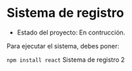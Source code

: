 <h1> Sistema de registro </h1>

- Estado del proyecto: En contrucción.

Para ejecutar el sistema, debes poner: 

```npm install react```
Sistema de registro 2

